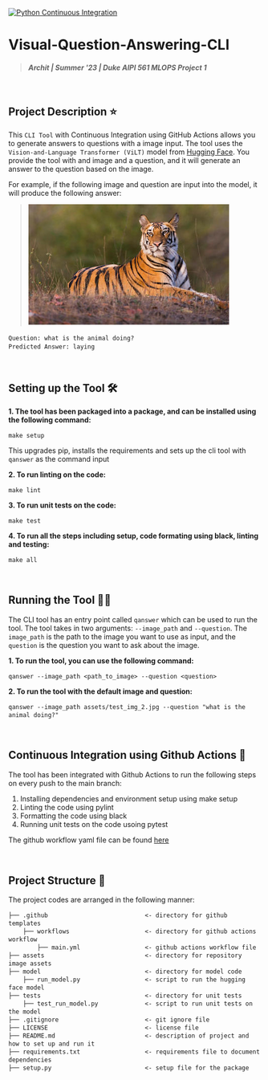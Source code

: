 [![Python Continuous Integration](https://github.com/architkaila/Visual-Question-Answering-CLI/actions/workflows/main.yml/badge.svg)](https://github.com/architkaila/Visual-Question-Answering-CLI/actions/workflows/main.yml)

# Visual-Question-Answering-CLI  
> #### _Archit | Summer '23 | Duke AIPI 561 MLOPS Project 1_  

&nbsp;  
## Project Description ⭐ 
This `CLI Tool` with Continuous Integration using GitHub Actions allows you to generate answers to questions with a image input. The tool uses the `Vision-and-Language Transformer (ViLT)` model from [Hugging Face](https://huggingface.co/dandelin/vilt-b32-finetuned-vqa). You provide the tool with and image and a question, and it will generate an answer to the question based on the image.  

For example, if the following image and question are input into the model, it will produce the following answer:
>![img](assets/test_img_2.jpg)  

```Question: what is the animal doing?```   
```Predicted Answer: laying```  

&nbsp;  
## Setting up the Tool 🛠️  
**1. The tool has been packaged into a package, and can be installed using the following command:**  
```
make setup
```  
This upgrades pip, installs the requirements and sets up the cli tool with `qanswer` as the command input

**2. To run linting on the code:**  
```
make lint
```  

**3. To run unit tests on the code:**  
```
make test
```  

**4. To run all the steps including setup, code formating using black, linting and testing:**  
```
make all
```  
  

&nbsp;  
## Running the Tool 🏃‍♂️
The CLI tool has an entry point called `qanswer` which can be used to run the tool. The tool takes in two arguments: `--image_path` and `--question`. The `image_path` is the path to the image you want to use as input, and the `question` is the question you want to ask about the image.  

**1. To run the tool, you can use the following command:**  
```
qanswer --image_path <path_to_image> --question <question>
```
**2. To run the tool with the default image and question:**  
```
qanswer --image_path assets/test_img_2.jpg --question "what is the animal doing?"
```

&nbsp;  
## Continuous Integration using Github Actions 🤖 
The tool has been integrated with Github Actions to run the following steps on every push to the main branch:
1. Installing dependencies and environment setup using make setup
2. Linting the code using pylint
3. Formatting the code using black
4. Running unit tests on the code usoing pytest

The github workflow yaml file can be found [here](.github/workflows/main.yml)  


&nbsp;   
## Project Structure 🧬  
The project codes are arranged in the following manner:

```
├── .github                           <- directory for github templates
    ├── workflows                     <- directory for github actions workflow
        ├── main.yml                  <- github actions workflow file
├── assets                            <- directory for repository image assets
├── model                             <- directory for model code
    ├── run_model.py                  <- script to run the hugging face model
├── tests                             <- directory for unit tests   
    ├── test_run_model.py             <- script to run unit tests on the model 
├── .gitignore                        <- git ignore file
├── LICENSE                           <- license file
├── README.md                         <- description of project and how to set up and run it
├── requirements.txt                  <- requirements file to document dependencies
├── setup.py                          <- setup file for the package
```  
